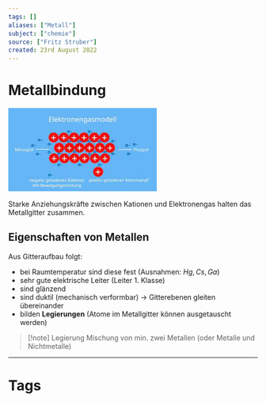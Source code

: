 ```yaml
---
tags: []
aliases: ["Metall"]
subject: ["chemie"]
source: ["Fritz Struber"]
created: 23rd August 2022
---
```


# Metallbindung
![](assets/Metall-bnd.png)

Starke Anziehungskräfte zwischen Kationen und Elektronengas halten das Metallgitter zusammen.

## Eigenschaften von Metallen
Aus Gitteraufbau folgt:
- bei Raumtemperatur sind diese fest (Ausnahmen: $Hg,Cs,Ga$)
- sehr gute elektrische Leiter (Leiter 1. Klasse)
- sind glänzend
- sind duktil (mechanisch verformbar) $\rightarrow$ Gitterebenen gleiten übereinander
- bilden **Legierungen** (Atome im Metallgitter können ausgetauscht werden)

>[!note] Legierung
Mischung von min. zwei Metallen (oder Metalle und Nichtmetalle)

---
# Tags